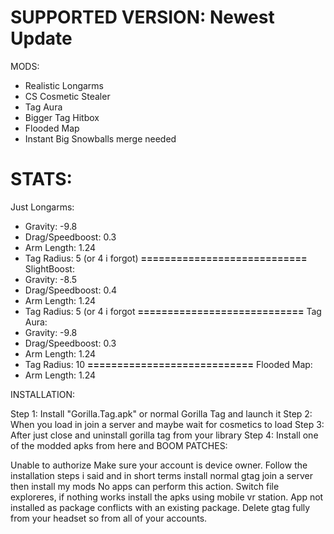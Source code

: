# SUPPORTED VERSION: Newest Update

MODS:
- Realistic Longarms
- CS Cosmetic Stealer
- Tag Aura
- Bigger Tag Hitbox
- Flooded Map
- Instant Big Snowballs
merge needed

# STATS:

Just Longarms:
- Gravity: -9.8
- Drag/Speedboost: 0.3
- Arm Length: 1.24
- Tag Radius: 5 (or 4 i forgot)
**============================**
SlightBoost:
- Gravity: -8.5
- Drag/Speedboost: 0.4
- Arm Length: 1.24
- Tag Radius: 5 (or 4 i forgot
**============================**
Tag Aura:
- Gravity: -9.8
- Drag/Speedboost: 0.3
- Arm Length: 1.24
- Tag Radius: 10
**============================**
Flooded Map:
- Arm Length: 1.24

INSTALLATION:

Step 1: Install "Gorilla.Tag.apk" or normal Gorilla Tag and launch it
Step 2: When you load in join a server and maybe wait for cosmetics to load
Step 3: After just close and uninstall gorilla tag from your library
Step 4: Install one of the modded apks from here and BOOM
PATCHES:

Unable to authorize
Make sure your account is device owner.
Follow the installation steps i said and in short terms install normal gtag join a server then install my mods
No apps can perform this action.
Switch file exploreres, if nothing works install the apks using mobile vr station.
App not installed as package conflicts with an existing package.
Delete gtag fully from your headset so from all of your accounts.
